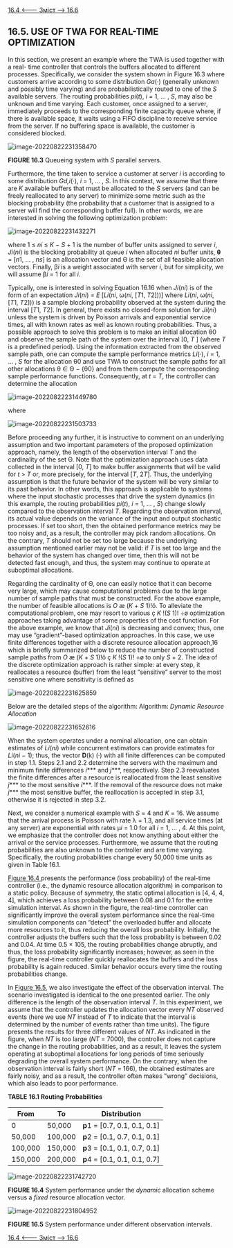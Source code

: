 [16.4 <--- ](16_4.md) [   Зміст   ](README.md) [--> 16.6](16_6.md)

## 16.5. USE OF TWA FOR REAL-TIME OPTIMIZATION

In this section, we present an example where the TWA is used together with a real- time controller that controls the buffers allocated to different processes. Specifically, we consider the system shown in Figure 16.3 where customers arrive according to some distribution *Ga*(·) (generally unknown and possibly time varying) and are probabilistically routed to one of the *S* available servers. The routing probabilities *pi*(*t*), *i* = 1, … , *S*, may also be unknown and time varying. Each customer, once assigned to a server, immediately proceeds to the corresponding finite capacity queue where, if there is available space, it waits using a FIFO discipline to receive service from the server. If no buffering space is available, the customer is considered blocked. 

 ![image-20220822231358470](E:\san\Технології\моделиров\gitver_rtsimul\books\rtsimul_technologies\media\image-20220822231358470.png)

**FIGURE 16.3** Queueing system with *S* parallel servers.

Furthermore, the time taken to service a customer at server *i* is according to some distribution *Gd,i*(·), *i* = 1, … , *S*. In this context, we assume that there are *K* available buffers that must be allocated to the *S* servers (and can be freely reallocated to any server) to minimize some metric such as the blocking probability (the probability that a customer that is assigned to a server will find the corresponding buffer full). In other words, we are interested in solving the following optimization problem:

![image-20220822231432271](E:\san\Технології\моделиров\gitver_rtsimul\books\rtsimul_technologies\media\image-20220822231432271.png)

where 1 ≤ *ni* ≤ *K* − *S* + 1 is the number of buffer units assigned to server *i*, *Ji*(*ni*) is the blocking probability at queue *i* when allocated *ni* buffer units, **θ** = [*n*1, … , *ns*] is an allocation vector and Θ is the set of all feasible allocation vectors. Finally, β*i* is a weight associated with server *i*, but for simplicity, we will assume β*i* = 1 for all *i*.

Typically, one is interested in solving Equation 16.16 when *Ji*(*ni*) is of the form of an expectation *Ji*(*ni*) = *E* [*Li*(*ni*, ω(*ni*, [*T*1, *T*2]))] where *Li*(*ni*, ω(*ni*, [*T*1, *T*2])) is a sample blocking probability observed at the system during the interval [*T*1, *T*2]. In general, there exists no closed-form solution for *Ji*(*ni*) unless the system is driven by Poisson arrivals and exponential service times, all with known rates as well as known routing probabilities. Thus, a possible approach to solve this problem is to make an initial allocation θ0 and observe the sample path of the system over the interval [0, *T* ] (where *T* is a predefined period). Using the information extracted from the observed sample path, one can compute the sample performance metrics *Li*(·), *i* = 1, … , *S* for the allocation θ0 and use TWA to construct the sample paths for all other allocations θ ∈ Θ − {θ0} and from them compute the corresponding sample performance functions. Consequently, at *t* = *T*, the controller can determine the allocation

![image-20220822231449780](E:\san\Технології\моделиров\gitver_rtsimul\books\rtsimul_technologies\media\image-20220822231449780.png)

where

![image-20220822231503733](E:\san\Технології\моделиров\gitver_rtsimul\books\rtsimul_technologies\media\image-20220822231503733.png)

Before proceeding any further, it is instructive to comment on an underlying assumption and two important parameters of the proposed optimization approach, namely, the length of the observation interval *T* and the cardinality of the set Θ. Note that the optimization approach uses data collected in the interval [0, *T*] to make buffer assignments that will be valid for *t* > *T* or, more precisely, for the interval [*T*, 2*T*]. Thus, the underlying assumption is that the future behavior of the system will be very similar to its past behavior. In other words, this approach is applicable to systems where the input stochastic processes that drive the system dynamics (in this example, the routing probabilities *pi*(*t*), *i* = 1, … , *S*) change slowly compared to the observation interval *T*. Regarding the observation interval, its actual value depends on the variance of the input and output stochastic processes. If set too short, then the obtained performance metrics may be too noisy and, as a result, the controller may pick random allocations. On the contrary, *T* should not be set too large because the underlying assumption mentioned earlier may not be valid: if *T* is set too large and the behavior of the system has changed over time, then this will not be detected fast enough, and thus, the system may continue to operate at suboptimal allocations.

Regarding the cardinality of Θ, one can easily notice that it can become very large, which may cause computational problems due to the large number of sample paths that must be constructed. For the above example, the number of feasible allocations is *O* æ (*K* + *S* 1)!ö. To alleviate the computational problem, one may resort to various  ç *K* !(*S* 1)! ÷ø  optimization approaches taking advantage of some properties of the cost function. For the above example, we know that *Ji*(*ni*) is decreasing and convex; thus, one may use “gradient”-based optimization approaches. In this case, we use finite differences together with a discrete resource allocation approach,16 which is briefly summarized below to reduce the number of constructed sample paths from *O* æ (*K* + *S* 1)!ö  ç *K* !(*S* 1)! ÷ø to only *S* + 2. The idea of the discrete optimization approach is rather simple: at every step, it reallocates a resource (buffer) from the least “sensitive” server to the most sensitive one where sensitivity is defined as

![image-20220822231625859](E:\san\Технології\моделиров\gitver_rtsimul\books\rtsimul_technologies\media\image-20220822231625859.png)

Below are the detailed steps of the algorithm: Algorithm: *Dynamic Resource Allocation*

![image-20220822231652616](E:\san\Технології\моделиров\gitver_rtsimul\books\rtsimul_technologies\media\image-20220822231652616.png) 

When the system operates under a nominal allocation, one can obtain estimates of *Li*(*ni*) while concurrent estimators can provide estimates for *Li*(*ni* − 1); thus, the vector **D**(k) (·) with all finite differences can be computed in step 1.1. Steps 2.1 and 2.2 determine the servers with the maximum and minimum finite differences *i**** and *j****, respectively. Step 2.3 reevaluates the finite differences after a resource is reallocated from the least sensitive *j**** to the most sensitive *i****. If the removal of the resource does not make *j**** the most sensitive buffer, the reallocation is accepted in step 3.1, otherwise it is rejected in step 3.2.

Next, we consider a numerical example with *S* = 4 and *K* = 16. We assume that the arrival process is Poisson with rate λ = 1.3, and all service times (at any server) are exponential with rates µ*i* = 1.0 for all *i* = 1, … , 4. At this point, we emphasize that the controller does not know anything about either the arrival or the service processes. Furthermore, we assume that the routing probabilities are also unknown to the controller and are time varying. Specifically, the routing probabilities change every 50,000 time units as given in Table 16.1.

[Figure 16.4 ](#_bookmark94)presents the performance (loss probability) of the real-time controller (i.e., the dynamic resource allocation algorithm) in comparison to a static policy. Because of symmetry, the static optimal allocation is [4, 4, 4, 4], which achieves a loss probability between 0.08 and 0.1 for the entire simulation interval. As shown in the figure, the real-time controller can significantly improve the overall system performance since the real-time simulation components can “detect” the overloaded buffer and allocate more resources to it, thus reducing the overall loss probability. Initially, the controller adjusts the buffers such that the loss probability is between 0.02 and 0.04. At time 0.5 × 105, the routing probabilities change abruptly, and thus, the loss probability significantly increases; however, as seen in the figure, the real-time controller quickly reallocates the buffers and the loss probability is again reduced. Similar behavior occurs every time the routing probabilities change.

In [Figure 16.5](#_bookmark94), we also investigate the effect of the observation interval. The scenario investigated is identical to the one presented earlier. The only difference is the length of the observation interval *T*. In this experiment, we assume that the controller updates the allocation vector every *NT* observed events (here we use *NT* instead of *T* to indicate that the interval is determined by the number of events rather than time units). The figure presents the results for three different values of *NT*. As indicated in the figure, when *NT* is too large (*NT* = 7000), the controller does not capture the change in the routing probabilities, and as a result, it leaves the system operating at suboptimal allocations for long periods of time seriously degrading the overall system performance. On the contrary, when the observation interval is fairly short (*NT* = 166), the obtained estimates are fairly noisy, and as a result, the controller often makes “wrong” decisions, which also leads to poor performance.

 **TABLE** **16.1**  **Routing** **Probabilities**

| **From** | **To**  | **Distribution**              |
| -------- | ------- | ----------------------------- |
| 0        | 50,000  | **p**1 = [0.7, 0.1, 0.1, 0.1] |
| 50,000   | 100,000 | **p**2 = [0.1, 0.7, 0.1, 0.1] |
| 100,000  | 150,000 | **p**3 = [0.1, 0.1, 0.7, 0.1] |
| 150,000  | 200,000 | **p**4 = [0.1, 0.1, 0.1, 0.7] |

![image-20220822231742720](E:\san\Технології\моделиров\gitver_rtsimul\books\rtsimul_technologies\media\image-20220822231742720.png)

**FIGURE 16.4** System performance under the *dynamic* allocation scheme versus a *fixed* resource allocation vector.

![image-20220822231804952](E:\san\Технології\моделиров\gitver_rtsimul\books\rtsimul_technologies\media\image-20220822231804952.png)

**FIGURE 16.5** System performance under different observation intervals.



[16.4 <--- ](16_4.md) [   Зміст   ](README.md) [--> 16.6](16_6.md)